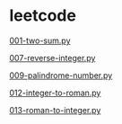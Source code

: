 # leetcode

[001-two-sum.py]()

[007-reverse-integer.py]()

[009-palindrome-number.py]()

[012-integer-to-roman.py]()

[013-roman-to-integer.py]()